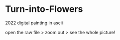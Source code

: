 # Turn-into-Flowers
2022
digital painting in ascii

open the raw file > zoom out > see the whole picture!
